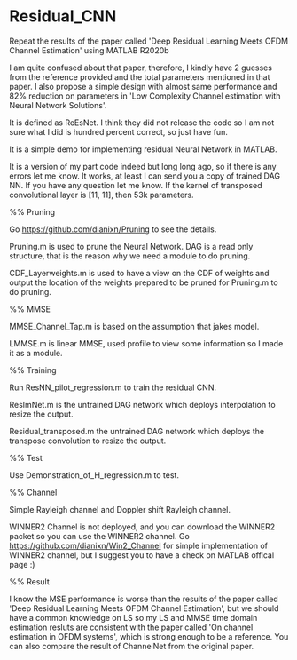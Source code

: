 # Residual_CNN
Repeat the results of the paper called 'Deep Residual Learning Meets OFDM Channel Estimation' using MATLAB R2020b

I am quite confused about that paper, therefore, I kindly have 2 guesses from the reference provided and the total parameters mentioned in that paper. I also propose a simple design with almost same performance and 82% reduction on parameters in 'Low Complexity Channel estimation with Neural Network Solutions'. 

It is defined as ReEsNet. I think they did not release the code so I am not sure what I did is hundred percent correct, so just have fun.

It is a simple demo for implementing residual Neural Network in MATLAB.

It is a version of my part code indeed but long long ago, so if there is any errors let me know. It works, at least I can send you a copy of trained DAG NN. If you have any question let me know. If the kernel of transposed convolutional layer is [11, 11], then 53k parameters. 

%% Pruning

Go https://github.com/dianixn/Pruning to see the details.

Pruning.m is used to prune the Neural Network. DAG is a read only structure, that is the reason why we need a module to do pruning.

CDF_Layerweights.m is used to have a view on the CDF of weights and output the location of the weights prepared to be pruned for Pruning.m to do pruning.

%% MMSE

MMSE_Channel_Tap.m is based on the assumption that jakes model.

LMMSE.m is linear MMSE, used profile to view some information so I made it as a module.

%% Training

Run ResNN_pilot_regression.m to train the residual CNN.

ResImNet.m is the untrained DAG network which deploys interpolation to resize the output.

Residual_transposed.m the untrained DAG network which deploys the transpose convolution to resize the output.

%% Test

Use Demonstration_of_H_regression.m to test.

%% Channel

Simple Rayleigh channel and Doppler shift Rayleigh channel.

WINNER2 Channel is not deployed, and you can download the WINNER2 packet so you can use the WINNER2 channel. Go https://github.com/dianixn/Win2_Channel for simple implementation of WINNER2 channel, but I suggest you to have a check on MATLAB offical page :)

%% Result

I know the MSE performance is worse than the results of the paper called 'Deep Residual Learning Meets OFDM Channel Estimation', but we should have a common knowledge on LS so my LS and MMSE time domain estimation resluts are consistent with the paper called 'On channel estimation in OFDM systems', which is strong enough to be a reference. You can also compare the result of ChannelNet from the original paper. 
